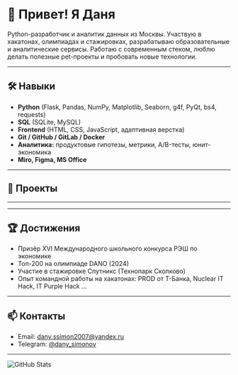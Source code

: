 # 👋 Привет! Я Даня

Python-разработчик и аналитик данных из Москвы. Участвую в хакатонах, олимпиадах и стажировках, разрабатываю образовательные и аналитические сервисы. Работаю с современным стеком, люблю делать полезные pet-проекты и пробовать новые технологии.

---

## 🛠️ Навыки

- **Python** (Flask, Pandas, NumPy, Matplotlib, Seaborn, g4f, PyQt, bs4, requests)
- **SQL** (SQLite, MySQL)
- **Frontend** (HTML, CSS, JavaScript, адаптивная верстка)
- **Git / GitHub / GitLab / Docker**
- **Аналитика:** продуктовые гипотезы, метрики, A/B-тесты, юнит-экономика
- **Miro, Figma, MS Office**

---

## 🚀 Проекты

---

---

## 🏆 Достижения

- Призёр XVI Международного школьного конкурса РЭШ по экономике
- Топ-200 на олимпиаде DANO (2024)
- Участие в стажировке Спутникс (Технопарк Сколково)
- Опыт командной работы на хакатонах: PROD от Т-Банка, Nuclear IT Hack, IT Purple Hack ...

---

## 📫 Контакты

- Email: dany.ssimon2007@yandex.ru
- Telegram: [@dany_simonov](https://t.me/dany_simonov)

---

![GitHub Stats](https://github-readme-stats.vercel.app/api?username=dany-simonov&show_icons=true&theme=default)
